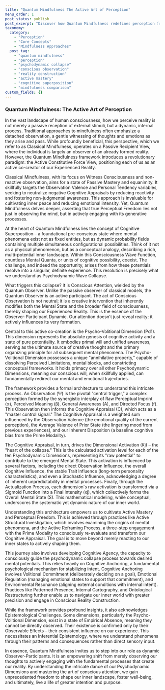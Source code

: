 ```yaml
---
title: "Quantum Mindfulness The Active Art of Perception"
menu_order: 1
post_status: publish
post_excerpt: "Discover how Quantum Mindfulness redefines perception from a passive reception to an active, co-creative process. This post explores the framework's core concepts like cognitive superposition and psychodynamic wave collapse, revealing how conscious attention shapes our experienced reality and empowers us to cultivate active mastery over our inner world."
taxonomy:
  category:
    - "Perception"
    - "Core Concepts"
    - "Mindfulness Approaches"
  post_tag:
    - "quantum mindfulness"
    - "perception"
    - "psychodynamic collapse"
    - "conscious observation"
    - "reality construction"
    - "active mastery"
    - "cognitive superposition"
    - "mindfulness comparison"
custom_fields: {}
---
```


### Quantum Mindfulness: The Active Art of Perception

In the vast landscape of human consciousness, how we perceive reality is not merely a passive reception of external stimuli, but a dynamic, internal process. Traditional approaches to mindfulness often emphasize a detached observation, a gentle witnessing of thoughts and emotions as they arise and pass. While profoundly beneficial, this perspective, which we refer to as Classical Mindfulness, operates on a Passive Recipient View, where the individual is largely an observer of an already formed reality. However, the Quantum Mindfulness framework introduces a revolutionary paradigm: the Active Constitutive Force View, positioning each of us as an active co-creator of our Experienced Reality.

Classical Mindfulness, with its focus on Witness Consciousness and non-reactive observation, aims for a state of Passive Mastery and equanimity. It skillfully targets the Observation Valence and Personal Tendency variables, seeking to neutralize negative Cognitive Appraisals by reducing reactivity and fostering non-judgmental awareness. This approach is invaluable for cultivating inner peace and reducing emotional intensity. Yet, Quantum Mindfulness delves deeper, asserting that true Perceptual Freedom lies not just in observing the mind, but in actively engaging with its generative processes.

At the heart of Quantum Mindfulness lies the concept of Cognitive Superposition – a foundational pre-conscious state where mental phenomena exist not as fixed entities, but as dynamic probability fields containing multiple simultaneous configurational possibilities. Think of it not as a physical phenomenon, but as a conceptual analogy, describing a rich, multi-potential inner landscape. Within this Consciousness Wave Function, countless Mental Quanta, or units of cognitive possibility, coexist. The challenge, and indeed the opportunity, arises from how these potentials resolve into a singular, definite experience. This resolution is precisely what we understand as Psychodynamic Wave Collapse.

What triggers this collapse? It is Conscious Attention, wielded by the Quantum Observer. Unlike the passive observer of classical models, the Quantum Observer is an active participant. The act of Conscious Observation is not neutral; it is a creative intervention that inherently modifies both the Mental State and the broader field of consciousness, thereby shaping our Experienced Reality. This is the essence of the Observer-Participant Dynamic. Our attention doesn't just reveal reality; it actively influences its very formation.

Central to this active co-creation is the Psycho-Volitional Dimension (Pd1). This dimension represents the absolute genesis of cognitive activity and a state of pure potentiality. It embodies primal will and unified awareness, serving as the ultimate source of creative thought and the primary organizing principle for all subsequent mental phenomena. The Psycho-Volitional Dimension possesses a unique "annihilative property," capable of dissolving Perceived Limitations, mental blocks, and constricting conceptual frameworks. It holds primacy over all other Psychodynamic Dimensions, meaning our conscious will, when skillfully applied, can fundamentally redirect our mental and emotional trajectories.

The framework provides a formal architecture to understand this intricate process. An Observation (Ψ) is the pivotal "central trigger," a complex perception formed by the synergistic interplay of Raw Perceptual Imprint (α), Perceived Meaning (β), General Awareness (A), and Directed Focus (f). This Observation then informs the Cognitive Appraisal (C), which acts as a "master control signal." The Cognitive Appraisal is a weighted sum influenced by the Observation Valence (the emotional quality of the current perception), the Average Valence of Prior State (the lingering mood from previous experiences), and our Inherent Disposition (a baseline cognitive bias from the Prime Modality).

The Cognitive Appraisal, in turn, drives the Dimensional Activation (Kj) – the "heart of the collapse." This is the calculated activation level for each of the ten Psychodynamic Dimensions, representing its "raw potential" to contribute to the emergent Mental State. This activation is influenced by several factors, including the direct Observation Influence, the overall Cognitive Influence, the stable Trait Influence (long-term personality characteristics), and even a Stochastic Influence, acknowledging a degree of inherent unpredictability in mental processes. Finally, through the Actualization Process, each dimension's raw activation is transformed via a Sigmoid Function into a Final Intensity (xj), which collectively forms the Overall Mental State (S). This mathematical modeling, while conceptual, underscores the systematic yet dynamic nature of our inner world.

Understanding this architecture empowers us to cultivate Active Mastery and Perceptual Freedom. This is achieved through practices like Active Structural Investigation, which involves examining the origins of mental phenomena, and the Active Reframing Process, a three-step engagement with the Prime Modality to consciously re-evaluate and transform our Cognitive Appraisal. The goal is to move beyond merely reacting to our inner states to actively shaping them.

This journey also involves developing Cognitive Agency, the capacity to consciously guide the psychodynamic collapse process towards desired mental potentials. This relies heavily on Cognitive Anchoring, a fundamental psychological mechanism for stabilizing intent. Cognitive Anchoring involves Volitional Commitment (deliberately deciding on a goal), Emotional Regulation (managing emotional states to support that commitment), and Environmental Resonance (aligning external conditions with internal intent). Practices like Patterned Presence, Internal Cartography, and Ontological Restructuring further enable us to navigate our inner world with greater precision and engage in Conscious Reality Construction.

While the framework provides profound insights, it also acknowledges Epistemological Challenges. Some dimensions, particularly the Psycho-Volitional Dimension, exist in a state of Empirical Absence, meaning they cannot be directly observed. Their existence is confirmed only by their Observable Effects – their consistent influence on our experience. This necessitates an Inferential Epistemology, where we understand phenomena through their patterns and consequences rather than direct sensory input.

In essence, Quantum Mindfulness invites us to step into our role as dynamic Observer-Participants. It is an empowering shift from merely observing our thoughts to actively engaging with the fundamental processes that create our reality. By understanding the intricate dance of our Psychodynamic Dimensions and mastering the art of conscious attention, we gain unprecedented freedom to shape our inner landscape, foster well-being, and ultimately, live a life of greater intention and purpose.
